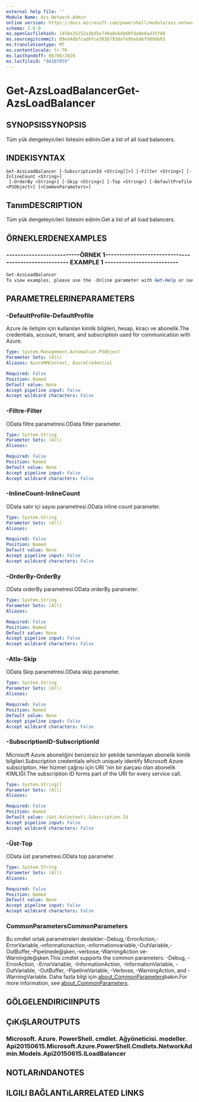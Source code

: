 ```yaml
---
external help file: ''
Module Name: Azs.Network.Admin
online version: https://docs.microsoft.com/powershell/module/azs.network.admin/get-azsloadbalancer
schema: 2.0.0
ms.openlocfilehash: 1450a35252a3bd5e749a8ebdb60fda0e8ad35f88
ms.sourcegitcommit: 09eb4dbfcad6fce303b793dafe9bebdef589db03
ms.translationtype: MT
ms.contentlocale: tr-TR
ms.lasthandoff: 08/08/2020
ms.locfileid: "94107059"
---
```

# <span data-ttu-id="99ef5-101">Get-AzsLoadBalancer</span><span class="sxs-lookup"><span data-stu-id="99ef5-101">Get-AzsLoadBalancer</span></span>

## <span data-ttu-id="99ef5-102">SYNOPSIS</span><span class="sxs-lookup"><span data-stu-id="99ef5-102">SYNOPSIS</span></span>
<span data-ttu-id="99ef5-103">Tüm yük dengeleyicileri listesini edinin.</span><span class="sxs-lookup"><span data-stu-id="99ef5-103">Get a list of all load balancers.</span></span>

## <span data-ttu-id="99ef5-104">INDEKI</span><span class="sxs-lookup"><span data-stu-id="99ef5-104">SYNTAX</span></span>

```
Get-AzsLoadBalancer [-SubscriptionId <String[]>] [-Filter <String>] [-InlineCount <String>]
 [-OrderBy <String>] [-Skip <String>] [-Top <String>] [-DefaultProfile <PSObject>] [<CommonParameters>]
```

## <span data-ttu-id="99ef5-105">Tanım</span><span class="sxs-lookup"><span data-stu-id="99ef5-105">DESCRIPTION</span></span>
<span data-ttu-id="99ef5-106">Tüm yük dengeleyicileri listesini edinin.</span><span class="sxs-lookup"><span data-stu-id="99ef5-106">Get a list of all load balancers.</span></span>

## <span data-ttu-id="99ef5-107">ÖRNEKLERDEN</span><span class="sxs-lookup"><span data-stu-id="99ef5-107">EXAMPLES</span></span>

### <span data-ttu-id="99ef5-108">--------------------------ÖRNEK 1--------------------------</span><span class="sxs-lookup"><span data-stu-id="99ef5-108">-------------------------- EXAMPLE 1 --------------------------</span></span>
```powershell
Get-AzsLoadBalancer
To view examples, please use the -Online parameter with Get-Help or navigate to: https://docs.microsoft.com/powershell/module/azs.network.admin/get-azsloadbalancer
```



## <span data-ttu-id="99ef5-109">PARAMETRELERINE</span><span class="sxs-lookup"><span data-stu-id="99ef5-109">PARAMETERS</span></span>

### <span data-ttu-id="99ef5-110">-DefaultProfile</span><span class="sxs-lookup"><span data-stu-id="99ef5-110">-DefaultProfile</span></span>
<span data-ttu-id="99ef5-111">Azure ile iletişim için kullanılan kimlik bilgileri, hesap, kiracı ve abonelik.</span><span class="sxs-lookup"><span data-stu-id="99ef5-111">The credentials, account, tenant, and subscription used for communication with Azure.</span></span>

```yaml
Type: System.Management.Automation.PSObject
Parameter Sets: (All)
Aliases: AzureRMContext, AzureCredential

Required: False
Position: Named
Default value: None
Accept pipeline input: False
Accept wildcard characters: False

```

### <span data-ttu-id="99ef5-112">-Filtre</span><span class="sxs-lookup"><span data-stu-id="99ef5-112">-Filter</span></span>
<span data-ttu-id="99ef5-113">OData filtre parametresi.</span><span class="sxs-lookup"><span data-stu-id="99ef5-113">OData filter parameter.</span></span>

```yaml
Type: System.String
Parameter Sets: (All)
Aliases:

Required: False
Position: Named
Default value: None
Accept pipeline input: False
Accept wildcard characters: False

```

### <span data-ttu-id="99ef5-114">-InlineCount</span><span class="sxs-lookup"><span data-stu-id="99ef5-114">-InlineCount</span></span>
<span data-ttu-id="99ef5-115">OData satır içi sayısı parametresi.</span><span class="sxs-lookup"><span data-stu-id="99ef5-115">OData inline count parameter.</span></span>

```yaml
Type: System.String
Parameter Sets: (All)
Aliases:

Required: False
Position: Named
Default value: None
Accept pipeline input: False
Accept wildcard characters: False

```

### <span data-ttu-id="99ef5-116">-OrderBy</span><span class="sxs-lookup"><span data-stu-id="99ef5-116">-OrderBy</span></span>
<span data-ttu-id="99ef5-117">OData orderBy parametresi.</span><span class="sxs-lookup"><span data-stu-id="99ef5-117">OData orderBy parameter.</span></span>

```yaml
Type: System.String
Parameter Sets: (All)
Aliases:

Required: False
Position: Named
Default value: None
Accept pipeline input: False
Accept wildcard characters: False

```

### <span data-ttu-id="99ef5-118">-Atla</span><span class="sxs-lookup"><span data-stu-id="99ef5-118">-Skip</span></span>
<span data-ttu-id="99ef5-119">OData Skip parametresi.</span><span class="sxs-lookup"><span data-stu-id="99ef5-119">OData skip parameter.</span></span>

```yaml
Type: System.String
Parameter Sets: (All)
Aliases:

Required: False
Position: Named
Default value: None
Accept pipeline input: False
Accept wildcard characters: False

```

### <span data-ttu-id="99ef5-120">-SubscriptionID</span><span class="sxs-lookup"><span data-stu-id="99ef5-120">-SubscriptionId</span></span>
<span data-ttu-id="99ef5-121">Microsoft Azure aboneliğini benzersiz bir şekilde tanımlayan abonelik kimlik bilgileri.</span><span class="sxs-lookup"><span data-stu-id="99ef5-121">Subscription credentials which uniquely identify Microsoft Azure subscription.</span></span>
<span data-ttu-id="99ef5-122">Her hizmet çağrısı için URI 'nin bir parçası olan abonelik KIMLIĞI.</span><span class="sxs-lookup"><span data-stu-id="99ef5-122">The subscription ID forms part of the URI for every service call.</span></span>

```yaml
Type: System.String[]
Parameter Sets: (All)
Aliases:

Required: False
Position: Named
Default value: (Get-AzContext).Subscription.Id
Accept pipeline input: False
Accept wildcard characters: False

```

### <span data-ttu-id="99ef5-123">-Üst</span><span class="sxs-lookup"><span data-stu-id="99ef5-123">-Top</span></span>
<span data-ttu-id="99ef5-124">OData üst parametresi.</span><span class="sxs-lookup"><span data-stu-id="99ef5-124">OData top parameter.</span></span>

```yaml
Type: System.String
Parameter Sets: (All)
Aliases:

Required: False
Position: Named
Default value: None
Accept pipeline input: False
Accept wildcard characters: False

```

### <span data-ttu-id="99ef5-125">CommonParameters</span><span class="sxs-lookup"><span data-stu-id="99ef5-125">CommonParameters</span></span>
<span data-ttu-id="99ef5-126">Bu cmdlet ortak parametreleri destekler:-Debug,-ErrorAction,-ErrorVariable,-ınformationaction,-ınformationvariable,-OutVariable,-OutBuffer,-Pipelinedeğişken,-verbose,-WarningAction ve-Warningdeğişken.</span><span class="sxs-lookup"><span data-stu-id="99ef5-126">This cmdlet supports the common parameters: -Debug, -ErrorAction, -ErrorVariable, -InformationAction, -InformationVariable, -OutVariable, -OutBuffer, -PipelineVariable, -Verbose, -WarningAction, and -WarningVariable.</span></span> <span data-ttu-id="99ef5-127">Daha fazla bilgi için [about_CommonParameters](http://go.microsoft.com/fwlink/?LinkID=113216)bakın.</span><span class="sxs-lookup"><span data-stu-id="99ef5-127">For more information, see [about_CommonParameters](http://go.microsoft.com/fwlink/?LinkID=113216).</span></span>

## <span data-ttu-id="99ef5-128">GÖLGELENDIRICI</span><span class="sxs-lookup"><span data-stu-id="99ef5-128">INPUTS</span></span>

## <span data-ttu-id="99ef5-129">ÇıKıŞLAR</span><span class="sxs-lookup"><span data-stu-id="99ef5-129">OUTPUTS</span></span>

### <span data-ttu-id="99ef5-130">Microsoft. Azure. PowerShell. cmdlet. Ağyöneticisi. modeller. Api20150615.</span><span class="sxs-lookup"><span data-stu-id="99ef5-130">Microsoft.Azure.PowerShell.Cmdlets.NetworkAdmin.Models.Api20150615.ILoadBalancer</span></span>



## <span data-ttu-id="99ef5-131">NOTLARıNDA</span><span class="sxs-lookup"><span data-stu-id="99ef5-131">NOTES</span></span>

## <span data-ttu-id="99ef5-132">ILGILI BAĞLANTıLAR</span><span class="sxs-lookup"><span data-stu-id="99ef5-132">RELATED LINKS</span></span>

